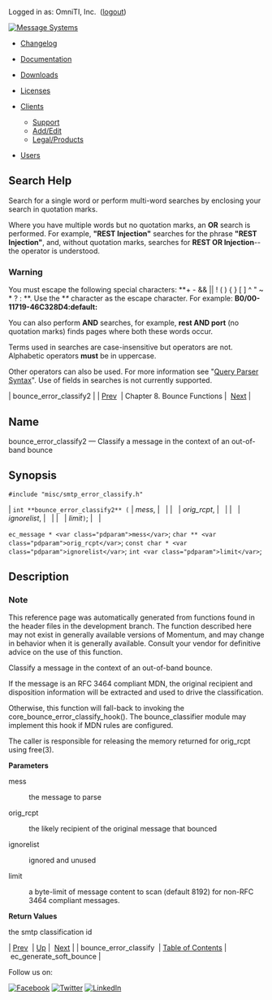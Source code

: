 Logged in as: OmniTI, Inc.  ([logout](https://support.messagesystems.com/logout.php))

[![Message Systems](https://support.messagesystems.com/images/ms-white205.png)](https://support.messagesystems.com/start.php) 

*   [Changelog](https://support.messagesystems.com/start.php?show=changelog)
*   [Documentation](https://support.messagesystems.com/docs/)
*   [Downloads](https://support.messagesystems.com/start.php)

*   [Licenses](https://support.messagesystems.com/license_summary.php)
*   <a href="">Clients</a>
    *   [Support](https://support.messagesystems.com/cs.php)
    *   [Add/Edit](https://support.messagesystems.com/edit_client.php)
    *   [Legal/Products](https://support.messagesystems.com/edit_products.php)
*   [Users](https://support.messagesystems.com/edit_customer.php)

## Search Help

Search for a single word or perform multi-word searches by enclosing your search in quotation marks.

Where you have multiple words but no quotation marks, an **OR** search is performed. For example, **"REST Injection"** searches for the phrase **"REST Injection"**, and, without quotation marks, searches for **REST OR Injection**--the operator is understood.

### Warning

You must escape the following special characters: **+ - && || ! ( ) { } [ ] ^ " ~ * ? : \**. Use the **\** character as the escape character. For example: **B0/00-11719-46C328D4\:default\:**

You can also perform **AND** searches, for example, **rest AND port** (no quotation marks) finds pages where both these words occur.

Terms used in searches are case-insensitive but operators are not. Alphabetic operators **must** be in uppercase.

Other operators can also be used. For more information see "[Query Parser Syntax](https://lucene.apache.org/core/old_versioned_docs/versions/3_0_0/queryparsersyntax.html)". Use of fields in searches is not currently supported.

| bounce_error_classify2 |
| [Prev](apis.bounce_error_classify.php)  | Chapter 8. Bounce Functions |  [Next](apis.ec_generate_soft_bounce.php) |

<a name="apis.bounce_error_classify2"></a>
## Name

bounce_error_classify2 — Classify a message in the context of an out-of-band bounce

## Synopsis

`#include "misc/smtp_error_classify.h"`

| `int **bounce_error_classify2** (` | <var class="pdparam">mess</var>, |   |
|   | <var class="pdparam">orig_rcpt</var>, |   |
|   | <var class="pdparam">ignorelist</var>, |   |
|   | <var class="pdparam">limit</var>`)`; |   |

`ec_message * <var class="pdparam">mess</var>`;
`char ** <var class="pdparam">orig_rcpt</var>`;
`const char * <var class="pdparam">ignorelist</var>`;
`int <var class="pdparam">limit</var>`;<a name="idp20432112"></a>
## Description

### Note

This reference page was automatically generated from functions found in the header files in the development branch. The function described here may not exist in generally available versions of Momentum, and may change in behavior when it is generally available. Consult your vendor for definitive advice on the use of this function.

Classify a message in the context of an out-of-band bounce.

If the message is an RFC 3464 compliant MDN, the original recipient and disposition information will be extracted and used to drive the classification.

Otherwise, this function will fall-back to invoking the core_bounce_error_classify_hook(). The bounce_classifier module may implement this hook if MDN rules are configured.

The caller is responsible for releasing the memory returned for orig_rcpt using free(3).

**Parameters**

<dl class="variablelist">

<dt>mess</dt>

<dd>

the message to parse

</dd>

<dt>orig_rcpt</dt>

<dd>

the likely recipient of the original message that bounced

</dd>

<dt>ignorelist</dt>

<dd>

ignored and unused

</dd>

<dt>limit</dt>

<dd>

a byte-limit of message content to scan (default 8192) for non-RFC 3464 compliant messages.

</dd>

</dl>

**Return Values**

the smtp classification id

| [Prev](apis.bounce_error_classify.php)  | [Up](bounce.php) |  [Next](apis.ec_generate_soft_bounce.php) |
| bounce_error_classify  | [Table of Contents](index.php) |  ec_generate_soft_bounce |

Follow us on:

[![Facebook](https://support.messagesystems.com/images/icon-facebook.png)](http://www.facebook.com/messagesystems) [![Twitter](https://support.messagesystems.com/images/icon-twitter.png)](http://twitter.com/#!/MessageSystems) [![LinkedIn](https://support.messagesystems.com/images/icon-linkedin.png)](http://www.linkedin.com/company/message-systems)
